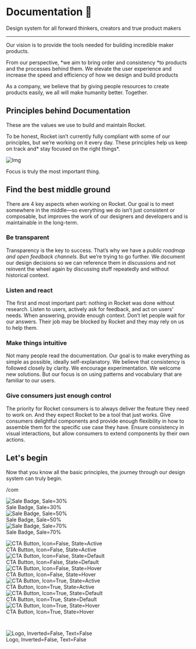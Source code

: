 
# Documentation 🚀

Design system for all forward thinkers, creators and true product makers

---

Our vision is to provide the tools needed for building incredible maker products.

From our perspective, *we aim to bring order and consistency *to products and the processes behind them. We elevate the user experience and increase the speed and efficiency of how we design and build products

As a company, we believe that by giving people resources to create products easily, we all will make humanity better. Together.

## Principles behind Documentation

These are the values we use to build and maintain Rocket.

To be honest, Rocket isn’t currently fully compliant with some of our principles, but we’re working on it every day. These principles help us keep on track and* stay focused on the right things*.

![Img](https://studio-assets.supernova.io/design-systems/14533/9289758a-6300-472a-bbc6-a57098081abf.jpeg?Expires=1990828800&Policy=eyJTdGF0ZW1lbnQiOlt7IlJlc291cmNlIjoiaHR0cHM6Ly9zdHVkaW8tYXNzZXRzLnN1cGVybm92YS5pby9kZXNpZ24tc3lzdGVtcy8xNDUzMy85Mjg5NzU4YS02MzAwLTQ3MmEtYmJjNi1hNTcwOTgwODFhYmYuanBlZyIsIkNvbmRpdGlvbiI6eyJEYXRlTGVzc1RoYW4iOnsiQVdTOkVwb2NoVGltZSI6MTk5MDgyODgwMH19fV19&Signature=E9DL6D-ZtS~4qaH18y5tnHC4gtpQUzZb85NmDFMuezn~MaWHPSumzBv6tXkxGqSgGyKh~9FaYnbfHkcJhU~4F~jdbuY70gbRxUpvnBtyCpz8o0mci-d2A9WoIZ3RGl11izD3c2WMfUaKhSaFlUw8cTGP-9vrqeUi58O2P4zYT9eAeyvOIFzQXgIgljhxiB9mIVU5a4j1vDL8ntJpagEZukKRskOgMrrB4LNQ-nRsvXFF7W5C5EkdoZPZf4jFxcQu2Yj6M9-bqNBXubYMsYYhEXqvqUOAnYVaE59E5PSSe43HKv2gp1ajSJ3ttHtTtCITO8Vyfh1FoTl03Z18ki8iZg__&Key-Pair-Id=APKAJGK34LCCAUR7N6LA)

Focus is truly the most important thing.

## Find the best middle ground

There are 4 key aspects when working on Rocket. Our goal is to meet somewhere in the middle—so everything we do isn’t just consistent or composable, but improves the work of our designers and developers and is maintainable in the long-term.

### Be transparent

Transparency is the key to success. That’s why we have a *public roadmap and open feedback channels*. But we’re trying to go further. We document our design decisions so we can reference them in discussions and not reinvent the wheel again by discussing stuff repeatedly and without historical context.

### Listen and react

The first and most important part: nothing in Rocket was done without research. Listen to users, actively ask for feedback, and act on users’ needs. When answering, provide enough context. Don’t let people wait for our answers. Their job may be blocked by Rocket and they may rely on us to help them.

### Make things intuitive

Not many people read the documentation. Our goal is to make everything as simple as possible, ideally self-explanatory. We believe that consistency is followed closely by clarity. We encourage experimentation. We welcome new solutions. But our focus is on using patterns and vocabulary that are familiar to our users.

### Give consumers just enough control

The priority for Rocket consumers is to always deliver the feature they need to work on. And they expect Rocket to be a tool that just works. Give consumers delightful components and provide enough flexibility in how to assemble them for the specific use case they have. Ensure consistency in visual interactions, but allow consumers to extend components by their own actions.

## Let's begin

Now that you know all the basic principles, the journey through our design system can truly begin.

/com

  
![Sale Badge, Sale=30%](https://studio-assets.supernova.io/design-systems/14533/9de7ca7b-1437-480b-b826-e6bbf5249976.png?Expires=1990828800&Policy=eyJTdGF0ZW1lbnQiOlt7IlJlc291cmNlIjoiaHR0cHM6Ly9zdHVkaW8tYXNzZXRzLnN1cGVybm92YS5pby9kZXNpZ24tc3lzdGVtcy8xNDUzMy85ZGU3Y2E3Yi0xNDM3LTQ4MGItYjgyNi1lNmJiZjUyNDk5NzYucG5nIiwiQ29uZGl0aW9uIjp7IkRhdGVMZXNzVGhhbiI6eyJBV1M6RXBvY2hUaW1lIjoxOTkwODI4ODAwfX19XX0_&Signature=SwQlV3hN7IdmofKv-vDpqk4tcngZzqSZ2spKAySjDApPOunj7a9Yl83c1~IQEHQX5~JoJ0H~KCKw1aMHmrZdmB6X-l9wvkjRiMsGVk7Sb-cHLxOEctvdzqqmKtb3okpeNuZR7FsDQcjUwdlZfBsBOcTawukfPYv3zaNJ~SQqgfl48ekVkxHXPmGlIMCoVxalTe5c3UkkSuaMhcHezzqu5O1cNQfCkNE15yKNylj0JIn2xL62-Pp~2tEIY9fuI6ae~AKH~zZHo792atAp~V9MlRdUn~llRJX32LFqMtv3b-DqtGa1gbJMDIxnlUgr6ueLUD-39UjQSb8WQMG66QDfyw__&Key-Pair-Id=APKAJGK34LCCAUR7N6LA)  
Sale Badge, Sale=30%  
![Sale Badge, Sale=50%](https://studio-assets.supernova.io/design-systems/14533/498020ac-7780-483e-9497-d038a0403df1.png?Expires=1990828800&Policy=eyJTdGF0ZW1lbnQiOlt7IlJlc291cmNlIjoiaHR0cHM6Ly9zdHVkaW8tYXNzZXRzLnN1cGVybm92YS5pby9kZXNpZ24tc3lzdGVtcy8xNDUzMy80OTgwMjBhYy03NzgwLTQ4M2UtOTQ5Ny1kMDM4YTA0MDNkZjEucG5nIiwiQ29uZGl0aW9uIjp7IkRhdGVMZXNzVGhhbiI6eyJBV1M6RXBvY2hUaW1lIjoxOTkwODI4ODAwfX19XX0_&Signature=F1drCpi9n40Cebmokt~AlY3KM6Yv5s2CQH-08sbwvUMl3LlUiXWHrD0byUxZN-zvwNU1Z~Qm-ZTPGrdJfDIXzbSZ8XDUcqC5XMtng5WC6213o8Hugpw7fUaHuRpIV0eDiOaaGUI30GcPKTChJMsCRckIPTnt4YYMimYMwHJWHFAZDu0EI0oEWZX~BseOSww3d-c9lPQ~Lm254Z3Q-PvOldszh5hHX5mIE4Gsgn7BxfGIt2olbyuu~i6QnKbD-G2XanXaVHiA-Bu4zgfoYMEgXVWyuZUpVPYDVYIVc6E4PMZ4Z9pG0GjQEm8ovXNFmWuqhgWHJ~I0TTDXf2R6PYTo4A__&Key-Pair-Id=APKAJGK34LCCAUR7N6LA)  
Sale Badge, Sale=50%  
![Sale Badge, Sale=70%](https://studio-assets.supernova.io/design-systems/14533/cec43ee0-fc6a-43f3-80ec-ad54cd63b4eb.png?Expires=1990828800&Policy=eyJTdGF0ZW1lbnQiOlt7IlJlc291cmNlIjoiaHR0cHM6Ly9zdHVkaW8tYXNzZXRzLnN1cGVybm92YS5pby9kZXNpZ24tc3lzdGVtcy8xNDUzMy9jZWM0M2VlMC1mYzZhLTQzZjMtODBlYy1hZDU0Y2Q2M2I0ZWIucG5nIiwiQ29uZGl0aW9uIjp7IkRhdGVMZXNzVGhhbiI6eyJBV1M6RXBvY2hUaW1lIjoxOTkwODI4ODAwfX19XX0_&Signature=XcKS3GcdhOnI~9jd4zpwPy~TupPRIFmWVMHwIwnrX9DJNp0a83VVnV4BbaYwIs~6nHGD0S8gsjJOjFycxlZzTrfA94rSvdN~Lqee13Q6Ifg~sAPkKiQpw97zMdKKugu9XM7BtjaWOfdH2yDr25wIjJaSmw55s9Vc2AFcLRY5K87O8h3ai~DTEicwHRCRsVfJ-eomqRRDxTLzjs7zVvI0ofTlV10ROU8qRpLYWXymlBJt3qDmaenCuFLpVVwtNb-AiOEb5x1HyPtif2kktA21JaYrmEdATUeFGge2arqwH9wVbkKuOKJPYUXUEKnXSKKwQ8Q2AMwCWPwZ1O0MOdSd3g__&Key-Pair-Id=APKAJGK34LCCAUR7N6LA)  
Sale Badge, Sale=70%  


  
![CTA Button, Icon=False, State=Active](https://studio-assets.supernova.io/design-systems/14533/5dd1ef85-6c11-44e0-b26d-77937edb4606.png?Expires=1990828800&Policy=eyJTdGF0ZW1lbnQiOlt7IlJlc291cmNlIjoiaHR0cHM6Ly9zdHVkaW8tYXNzZXRzLnN1cGVybm92YS5pby9kZXNpZ24tc3lzdGVtcy8xNDUzMy81ZGQxZWY4NS02YzExLTQ0ZTAtYjI2ZC03NzkzN2VkYjQ2MDYucG5nIiwiQ29uZGl0aW9uIjp7IkRhdGVMZXNzVGhhbiI6eyJBV1M6RXBvY2hUaW1lIjoxOTkwODI4ODAwfX19XX0_&Signature=E-sN~ZrKGhQQPTMjxzEAFdUWf5xppGd1dWpBfhK2vNy2oUobOdKAPajTZg3x-NVnulRVQthoJoPTiKENlRQbtUwG7wrIRrg~qINROjJpDvcj5bspz3bpPg9vobkps893bnrWT0JjuciTffFEx15qr2qcYzHotqWUDqSd504elHEmHNBJ08xcnyEZBciOMD~Uvju1VHeAFmolYLLTySmEJmWDwshRJNjbkzrfd6g0AQDgWY~zXnix4KrAwhAsm5t7VBG18e1Y9H28BBgU5Lok7K6jyCE8AmIUaQ7KZ4DslxR-JSudgTfEubLto7eoYr8WtPR9v4y4XhnRoSUA7oY6zg__&Key-Pair-Id=APKAJGK34LCCAUR7N6LA)  
CTA Button, Icon=False, State=Active  
![CTA Button, Icon=False, State=Default](https://studio-assets.supernova.io/design-systems/14533/b3ba1f97-862e-4b64-9189-79355e1d32be.png?Expires=1990828800&Policy=eyJTdGF0ZW1lbnQiOlt7IlJlc291cmNlIjoiaHR0cHM6Ly9zdHVkaW8tYXNzZXRzLnN1cGVybm92YS5pby9kZXNpZ24tc3lzdGVtcy8xNDUzMy9iM2JhMWY5Ny04NjJlLTRiNjQtOTE4OS03OTM1NWUxZDMyYmUucG5nIiwiQ29uZGl0aW9uIjp7IkRhdGVMZXNzVGhhbiI6eyJBV1M6RXBvY2hUaW1lIjoxOTkwODI4ODAwfX19XX0_&Signature=j8q1JuUziLtkAFo23S0l4dKAh849yCdtGPhU8KyZrvFeaaB9bCHWypd-CNGqTdt3jyE6nnBZPKOu5SRRNCa1u4ZYKLLHPJqYK~rR4KA0Ha75rF~4DrgCquCn5mxlSAn-BawdhpX6HHqeIl-ru91XLK64x65~bT2YBAMFzJxcrwxNfCiIMx~A~lBpts20oWA-vldHWDAdvOWbJFSrpaeiSRrOSB11wRKPikR3pMsAD0KGKtntQZ~YHyAUfCLTyPCVlSiZ21v4QptiIflgX8ixV7n5y281-P~BZEOudznqwo3jiVWHPz7kc2jWyHWf~ls~UL01vbmoeaGxvp3snl-ABA__&Key-Pair-Id=APKAJGK34LCCAUR7N6LA)  
CTA Button, Icon=False, State=Default  
![CTA Button, Icon=False, State=Hover](https://studio-assets.supernova.io/design-systems/14533/85ea3f29-fabb-4efb-b6a7-21036a0b78e7.png?Expires=1990828800&Policy=eyJTdGF0ZW1lbnQiOlt7IlJlc291cmNlIjoiaHR0cHM6Ly9zdHVkaW8tYXNzZXRzLnN1cGVybm92YS5pby9kZXNpZ24tc3lzdGVtcy8xNDUzMy84NWVhM2YyOS1mYWJiLTRlZmItYjZhNy0yMTAzNmEwYjc4ZTcucG5nIiwiQ29uZGl0aW9uIjp7IkRhdGVMZXNzVGhhbiI6eyJBV1M6RXBvY2hUaW1lIjoxOTkwODI4ODAwfX19XX0_&Signature=knlpzlnIlYU3gk0lG9IxPSuFmRekJefVIzHC71ACnadQnuKBhxWcYk2TEXwq0-arsFLybF4mK4d95RCo6EWQRRv3apqckwLGAI45gBOeZh4ABjSLXTfLBgZdzVouQdz7orwHz13loyuMjvDAhM70sDgxuyAPVmFinhj-y7dC85nW3e1XzMK2h57ILbMl830csiu8fUGUrSJspIx3XEBxM4ia0jGPWW7y340jTcSLc6XV4dn0BnEsCtxuch61LzK2U0T9sVHDCPrGvkhJwqK2WZ1HtZzdZb92hP6PProQ1JLTB0JhtXQW1HE1vF5nwCw5Bp34U0yTETdeTTJtFo-98A__&Key-Pair-Id=APKAJGK34LCCAUR7N6LA)  
CTA Button, Icon=False, State=Hover  
![CTA Button, Icon=True, State=Active](https://studio-assets.supernova.io/design-systems/14533/2d46584f-23ac-4b64-9a07-3435e031f73e.png?Expires=1990828800&Policy=eyJTdGF0ZW1lbnQiOlt7IlJlc291cmNlIjoiaHR0cHM6Ly9zdHVkaW8tYXNzZXRzLnN1cGVybm92YS5pby9kZXNpZ24tc3lzdGVtcy8xNDUzMy8yZDQ2NTg0Zi0yM2FjLTRiNjQtOWEwNy0zNDM1ZTAzMWY3M2UucG5nIiwiQ29uZGl0aW9uIjp7IkRhdGVMZXNzVGhhbiI6eyJBV1M6RXBvY2hUaW1lIjoxOTkwODI4ODAwfX19XX0_&Signature=U1-trRKPhV101GXA3peUWgrrneRGKnnP2dnKAi1QZH3XkvgS4l1E7BzoBsy6ObjlF8W0Qr7QoS361Kf0vGYwa7PfseTTLh8GAXHO2KCvYirXDORfFGT0DTp5rA4yIysXVM9oxQ8eoOQWhDvVrVU6al7qVdhqnYo~~FYBjM8JxoPg~e4zMFnJxs1y~w3~OXL3lxJNmP3ehNjBGmcrX3vFsAhB75zhIsRT7BY582duw7fRx8l4lg7MpNdM92AtGi7BBs9RTVXcqoRRcXMsKYuGLTNXa5kTxlK8U1BXQIDJqVaq9u-Xw0TtpI~ejIeDtd~nw6TiuUj1ezVjKYcvsFKYng__&Key-Pair-Id=APKAJGK34LCCAUR7N6LA)  
CTA Button, Icon=True, State=Active  
![CTA Button, Icon=True, State=Default](https://studio-assets.supernova.io/design-systems/14533/7cf260af-f56f-44c1-a2b7-c465c056b638.png?Expires=1990828800&Policy=eyJTdGF0ZW1lbnQiOlt7IlJlc291cmNlIjoiaHR0cHM6Ly9zdHVkaW8tYXNzZXRzLnN1cGVybm92YS5pby9kZXNpZ24tc3lzdGVtcy8xNDUzMy83Y2YyNjBhZi1mNTZmLTQ0YzEtYTJiNy1jNDY1YzA1NmI2MzgucG5nIiwiQ29uZGl0aW9uIjp7IkRhdGVMZXNzVGhhbiI6eyJBV1M6RXBvY2hUaW1lIjoxOTkwODI4ODAwfX19XX0_&Signature=FKeNeIqDG38o~pUG7BfSQJYv78fe~t-9ssuiwUDSaQPlK4DCmTB-Qm9MHxXJhnzfn31tDY-j8SfPHy4IclzT2t~bmd~SKJaJ2oLz3Ik0iRhWBcMjcapr-YBu27NTGeU8iqv9TXg96ZNY08xwwhHz3re4qCGkgqaj4vgzvb0TjUlnxPDnJ0Obvz9V1ruNd6-yHRzyVaN4dTBbS3cQbamGhd2ILDR8kJyQ7Gt2Me1ZuwIL2hTNauuneIl66gITgaBlLn55fcOeBu793jGuiMjvF9uOpteIYobuD-Wd0vPbruPbgcWGND8qc16F9a-fwB62ZEP34SXzpWVb4SGMyEWPfw__&Key-Pair-Id=APKAJGK34LCCAUR7N6LA)  
CTA Button, Icon=True, State=Default  
![CTA Button, Icon=True, State=Hover](https://studio-assets.supernova.io/design-systems/14533/791e382a-1918-4a2c-a7e8-04fc3cedc6eb.png?Expires=1990828800&Policy=eyJTdGF0ZW1lbnQiOlt7IlJlc291cmNlIjoiaHR0cHM6Ly9zdHVkaW8tYXNzZXRzLnN1cGVybm92YS5pby9kZXNpZ24tc3lzdGVtcy8xNDUzMy83OTFlMzgyYS0xOTE4LTRhMmMtYTdlOC0wNGZjM2NlZGM2ZWIucG5nIiwiQ29uZGl0aW9uIjp7IkRhdGVMZXNzVGhhbiI6eyJBV1M6RXBvY2hUaW1lIjoxOTkwODI4ODAwfX19XX0_&Signature=d3OZxItTK1ZHEbFM~33M5yemJRJhEB5PhTMsqx9OQa1obiKrNs3X1q0ZaJgwugI-E84Vrw5snriFUqLcUz0psnZ4vQb4W0wqUKc27nuPvLWdMQ1rNx74fAwpTd84ma84pxRg52xQbHc5JZX946xCeLCcbCKMmJWxJ0B40Evo-eGiXpF8KkhDYilzbnQoPjd4~qXHo~o~7XdiNpql42QlkteRmnfbK3Tgw9ERwsDItjJh952mApgLcgrAd6NKTN8KlkQ24li~kEiOPxxMLYuh~atk6pNDQvamt~0CYc1ZmRvSA6vCj8oBqSIoi~COtnDwYz4CRHIJRzmOjhmhJMjZVQ__&Key-Pair-Id=APKAJGK34LCCAUR7N6LA)  
CTA Button, Icon=True, State=Hover  


```javascript  
  
```

  
![Logo, Inverted=False, Text=False](https://studio-assets.supernova.io/design-systems/14533/52cd6ae0-8a55-4713-8d4f-e0afc447d077.png?Expires=1990828800&Policy=eyJTdGF0ZW1lbnQiOlt7IlJlc291cmNlIjoiaHR0cHM6Ly9zdHVkaW8tYXNzZXRzLnN1cGVybm92YS5pby9kZXNpZ24tc3lzdGVtcy8xNDUzMy81MmNkNmFlMC04YTU1LTQ3MTMtOGQ0Zi1lMGFmYzQ0N2QwNzcucG5nIiwiQ29uZGl0aW9uIjp7IkRhdGVMZXNzVGhhbiI6eyJBV1M6RXBvY2hUaW1lIjoxOTkwODI4ODAwfX19XX0_&Signature=CBIsPmErvH8g4vf7suIO2KoMX4UEXxWln6-HMumrJhnC97cpxQy0uZZ8y0fwrBxjbaONae71~efmYvL1G27KfgIl0alJ2z3qqjqwCAWwbBU9dNGRn1EpQkvmaUOkKcxccjxVz35SCtH5CJpLYg3Otb9oTGAJ8LUCAlMj~0lLahF-V67btos3WObf6D6z8-5lLjOjb21OMu8KBZ2XA0eIyhkT3REPVuxrMInzTEjqWftdOOrI7OV4pc8cjS7lxghE6gw6WZr109SNW9d6UFAyXfjv92D6h4bKqDOJNY8lBFVDEmbKPUjoxnEEaxq6C-CMQEGWOAz7o4QfuXK9~qLPKg__&Key-Pair-Id=APKAJGK34LCCAUR7N6LA)  
Logo, Inverted=False, Text=False  


  
  

